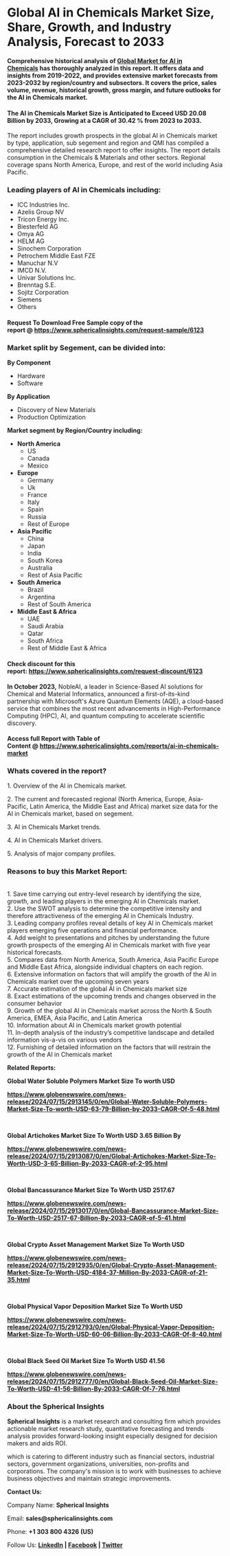 <div class="content-title">
<h1>Global AI in Chemicals Market Size, Share, Growth, and Industry Analysis, Forecast to 2033</h1>
<p><strong>Comprehensive historical analysis of&nbsp;<a href="https://www.sphericalinsights.com/reports/ai-in-chemicals-market" target="_blank" rel="noopener">Global Market for AI in Chemicals</a>&nbsp;has thoroughly analyzed in this report. It offers data and insights from 2019-2022, and provides extensive market forecasts from 2023-2032 by region/country and subsectors. It covers the price, sales volume, revenue, historical growth, gross margin, and future outlooks for the AI in Chemicals market.</strong></p>
<h4><strong>The AI in Chemicals Market Size is Anticipated to Exceed USD 20.08 Billion by 2033, Growing at a CAGR of 30.42 % from 2023 to 2033.</strong></h4>
<p>The report includes growth prospects in the global AI in Chemicals market by type, application, sub segement and region and QMI has compiled a comprehensive detailed research report to offer insights. The report details consumption in the Chemicals &amp; Materials and other sectors. Regional coverage spans North America, Europe, and rest of the world including Asia Pacific.</p>
<h3><strong>Leading players of AI in Chemicals including:</strong></h3>
<ul>
<li>ICC Industries Inc.</li>
<li>Azelis Group NV</li>
<li>Tricon Energy Inc.</li>
<li>Biesterfeld AG</li>
<li>Omya AG</li>
<li>HELM AG</li>
<li>Sinochem Corporation</li>
<li>Petrochem Middle East FZE</li>
<li>Manuchar N.V</li>
<li>IMCD N.V.</li>
<li>Univar Solutions Inc.</li>
<li>Brenntag S.E.</li>
<li>Sojitz Corporation</li>
<li>Siemens</li>
<li>Others</li>
</ul>
<h4>Request To Download Free Sample copy of the report&nbsp;@&nbsp;<a href="https://www.sphericalinsights.com/request-sample/6123" target="_blank" rel="noopener">https://www.sphericalinsights.com/request-sample/6123</a></h4>
<h3><strong>Market split by Segement, can be divided into:</strong></h3>
<p><strong>By Component</strong></p>
<ul>
<li>Hardware</li>
<li>Software</li>
</ul>
<p><strong>By Application</strong></p>
<ul>
<li>Discovery of New Materials</li>
<li>Production Optimization</li>
</ul>
<p><strong>Market segment by Region/Country including:</strong></p>
<ul>
<li><strong>North America</strong>
<ul>
<li>US</li>
<li>Canada</li>
<li>Mexico</li>
</ul>
</li>
<li><strong>Europe</strong>
<ul>
<li>Germany</li>
<li>Uk</li>
<li>France</li>
<li>Italy</li>
<li>Spain</li>
<li>Russia</li>
<li>Rest of Europe</li>
</ul>
</li>
<li><strong>Asia Pacific</strong>
<ul>
<li>China</li>
<li>Japan</li>
<li>India</li>
<li>South Korea</li>
<li>Australia</li>
<li>Rest of Asia Pacific</li>
</ul>
</li>
<li><strong>South America</strong>
<ul>
<li>Brazil</li>
<li>Argentina</li>
<li>Rest of South America</li>
</ul>
</li>
<li><strong>Middle East &amp; Africa</strong>
<ul>
<li>UAE</li>
<li>Saudi Arabia</li>
<li>Qatar</li>
<li>South Africa</li>
<li>Rest of Middle East &amp; Africa</li>
</ul>
</li>
</ul>
<h4>Check discount for this report:&nbsp;<a href="https://www.sphericalinsights.com/request-discount/6123" target="_blank" rel="noopener">https://www.sphericalinsights.com/request-discount/6123</a></h4>
<p><strong>In October 2023,</strong>&nbsp;NobleAI, a leader in Science-Based AI solutions for Chemical and Material Informatics, announced a first-of-its-kind partnership with Microsoft's Azure Quantum Elements (AQE), a cloud-based service that combines the most recent advancements in High-Performance Computing (HPC), AI, and quantum computing to accelerate scientific discovery.</p>
<h4>Access full Report with Table of Content&nbsp;@&nbsp;<a href="https://www.sphericalinsights.com/reports/ai-in-chemicals-market" target="_blank" rel="noopener">https://www.sphericalinsights.com/reports/ai-in-chemicals-market</a></h4>
<h3><strong>Whats covered in the report?</strong></h3>
<p>1. Overview of the AI in Chemicals market.</p>
<p>2. The current and forecasted regional (North America, Europe, Asia-Pacific, Latin America, the Middle East and Africa) market size data for the AI in Chemicals market, based on segement.</p>
<p>3. AI in Chemicals Market trends.</p>
<p>4. AI in Chemicals Market drivers.</p>
<p>5. Analysis of major company profiles.</p>
<h3><strong>Reasons to buy this Market Report:</strong></h3>
<p><br />1. Save time carrying out entry-level research by identifying the size, growth, and leading players in the emerging AI in Chemicals market.<br />2. Use the SWOT analysis to determine the competitive intensity and therefore attractiveness of the emerging AI in Chemicals Industry.<br />3. Leading company profiles reveal details of key AI in Chemicals market players emerging five operations and financial performance.<br />4. Add weight to presentations and pitches by understanding the future growth prospects of the emerging AI in Chemicals market with five year historical forecasts.<br />5. Compares data from North America, South America, Asia Pacific Europe and Middle East Africa, alongside individual chapters on each region.<br />6. Extensive information on factors that will amplify the growth of the AI in Chemicals market over the upcoming seven years<br />7. Accurate estimation of the global AI in Chemicals market size<br />8. Exact estimations of the upcoming trends and changes observed in the consumer behavior<br />9. Growth of the global AI in Chemicals market across the North &amp; South America, EMEA, Asia Pacific, and Latin America<br />10. Information about AI in Chemicals market growth potential<br />11. In-depth analysis of the industry&rsquo;s competitive landscape and detailed information vis-a-vis on various vendors<br />12. Furnishing of detailed information on the factors that will restrain the growth of the AI in Chemicals market</p>
<p><strong>Related Reports:</strong></p>
<p><strong>Global Water Soluble Polymers Market Size To worth USD</strong></p>
<p><strong><a href="https://www.globenewswire.com/news-release/2024/07/15/2913145/0/en/Global-Water-Soluble-Polymers-Market-Size-To-worth-USD-63-79-Billion-by-2033-CAGR-Of-5-48.html">https://www.globenewswire.com/news-release/2024/07/15/2913145/0/en/Global-Water-Soluble-Polymers-Market-Size-To-worth-USD-63-79-Billion-by-2033-CAGR-Of-5-48.html</a></strong></p>
<p><strong>&nbsp;</strong></p>
<p><strong>Global Artichokes Market Size To Worth USD 3.65 Billion By</strong></p>
<p><strong><a href="https://www.globenewswire.com/news-release/2024/07/15/2913087/0/en/Global-Artichokes-Market-Size-To-Worth-USD-3-65-Billion-By-2033-CAGR-of-2-95.html">https://www.globenewswire.com/news-release/2024/07/15/2913087/0/en/Global-Artichokes-Market-Size-To-Worth-USD-3-65-Billion-By-2033-CAGR-of-2-95.html</a></strong></p>
<p><strong>&nbsp;</strong></p>
<p><strong>Global Bancassurance Market Size To Worth USD 2517.67</strong></p>
<p><strong><a href="https://www.globenewswire.com/news-release/2024/07/15/2913017/0/en/Global-Bancassurance-Market-Size-To-Worth-USD-2517-67-Billion-By-2033-CAGR-of-5-41.html">https://www.globenewswire.com/news-release/2024/07/15/2913017/0/en/Global-Bancassurance-Market-Size-To-Worth-USD-2517-67-Billion-By-2033-CAGR-of-5-41.html</a></strong></p>
<p><strong>&nbsp;</strong></p>
<p><strong>Global Crypto Asset Management Market Size To Worth USD</strong></p>
<p><strong><a href="https://www.globenewswire.com/news-release/2024/07/15/2912935/0/en/Global-Crypto-Asset-Management-Market-Size-To-Worth-USD-4184-37-Million-By-2033-CAGR-of-21-35.html">https://www.globenewswire.com/news-release/2024/07/15/2912935/0/en/Global-Crypto-Asset-Management-Market-Size-To-Worth-USD-4184-37-Million-By-2033-CAGR-of-21-35.html</a></strong></p>
<p><strong>&nbsp;</strong></p>
<p><strong>Global Physical Vapor Deposition Market Size To Worth USD</strong></p>
<p><strong><a href="https://www.globenewswire.com/news-release/2024/07/15/2912793/0/en/Global-Physical-Vapor-Deposition-Market-Size-To-Worth-USD-60-06-Billion-By-2033-CAGR-Of-8-40.html">https://www.globenewswire.com/news-release/2024/07/15/2912793/0/en/Global-Physical-Vapor-Deposition-Market-Size-To-Worth-USD-60-06-Billion-By-2033-CAGR-Of-8-40.html</a></strong></p>
<p><strong>&nbsp;</strong></p>
<p><strong>Global Black Seed Oil Market Size To Worth USD 41.56</strong></p>
<p><strong><a href="https://www.globenewswire.com/news-release/2024/07/15/2912777/0/en/Global-Black-Seed-Oil-Market-Size-To-Worth-USD-41-56-Billion-By-2033-CAGR-Of-7-76.html">https://www.globenewswire.com/news-release/2024/07/15/2912777/0/en/Global-Black-Seed-Oil-Market-Size-To-Worth-USD-41-56-Billion-By-2033-CAGR-Of-7-76.html</a></strong></p>
<h3><strong>About the Spherical Insights</strong></h3>
<p><strong>Spherical Insights</strong>&nbsp;is a market research and consulting firm which provides actionable market research study, quantitative forecasting and trends analysis provides forward-looking insight especially designed for decision makers and aids ROI.</p>
<p>which is catering to different industry such as financial sectors, industrial sectors, government organizations, universities, non-profits and corporations. The company's mission is to work with businesses to achieve business objectives and maintain strategic improvements.</p>
<p><strong>Contact Us:</strong></p>
<p>Company Name:&nbsp;<strong>Spherical Insights</strong></p>
<p>Email:&nbsp;<strong>sales@sphericalinsights.com</strong></p>
<p>Phone:&nbsp;<strong>+1 303 800 4326 (US)</strong></p>
<p>Follow Us:&nbsp;<strong><a href="https://www.linkedin.com/company/spherical-insight/"><u>LinkedIn</u></a>&nbsp;|&nbsp;<a href="https://www.facebook.com/sphericalinsights22"><u>Facebook</u></a>&nbsp;|&nbsp;<a href="https://twitter.com/SInsights_US"><u>Twitter</u></a></strong></p>
</div>

